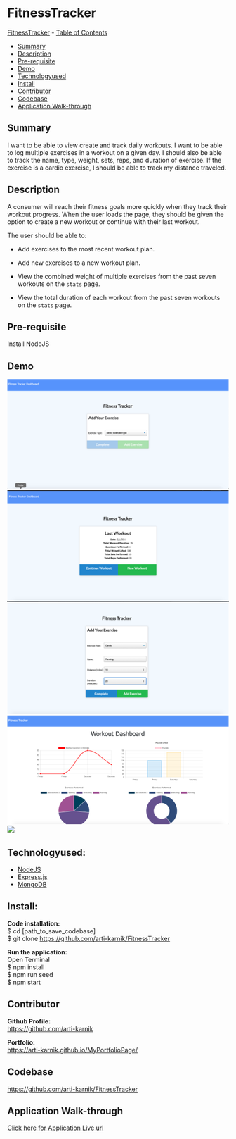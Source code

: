 # FitnessTracker
[FitnessTracker](#FitnessTracker)
    - [Table of Contents](#table-of-contents)
  * [Summary](#summary)
  * [Description](#description)
  * [Pre-requisite](#pre-requisite)
  * [Demo](#demo)
  * [Technologyused](#technologyused-)
  * [Install](#install-)
  * [Contributor](#contributor)
  * [Codebase](#codebase)
  * [Application Walk-through](#Application-walk-through)


## Summary
I want to be able to view create and track daily workouts. I want to be able to log multiple exercises in a workout on a given day. I should also be able to track the name, type, weight, sets, reps, and duration of exercise. If the exercise is a cardio exercise, I should be able to track my distance traveled.

## Description
A consumer will reach their fitness goals more quickly when they track their workout progress. When the user loads the page, they should be given the option to create a new workout or continue with their last workout.

The user should be able to:

  * Add exercises to the most recent workout plan.

  * Add new exercises to a new workout plan.

  * View the combined weight of multiple exercises from the past seven workouts on the `stats` page.

  * View the total duration of each workout from the past seven workouts on the `stats` page.

## Pre-requisite
Install NodeJS 

## Demo
![](./public/images/myGif.gif?raw=true)
<img src="./public/images/SS1.png">
<img src="./public/images/SS2.png">
<img src="./public/images/SS3.png">
<img src="./public/images/SS4.png">

## Technologyused:
<ul>
    <li> 
    <a href="https://nodejs.org/en/docs/" target="_blank">NodeJS <a>
    <li> 
    <a href="https://expressjs.com/en/guide/routing.html" target="_blank">Express.js<a>
    </li>
    <li> 
    <a href="https://www.mongodb.com/" target="_blank">MongoDB</a>
    </li>
</ul>

## Install:
<strong>Code installation:</strong> <br>
$ cd [path_to_save_codebase] <br>
$ git clone https://github.com/arti-karnik/FitnessTracker<br>

<strong> Run the application: </strong> <br>
Open Terminal <br>
$ npm install <br>
$ npm run seed <br>
$ npm start <br>
 
## Contributor
<strong> Github Profile: </strong> <br>
https://github.com/arti-karnik

<strong> Portfolio: </strong> <br>
https://arti-karnik.github.io/MyPortfolioPage/

## Codebase
https://github.com/arti-karnik/FitnessTracker

## Application Walk-through
<a href="https://aqueous-reaches-20472.herokuapp.com/" target="_blank"> Click here for Application Live url </a>



